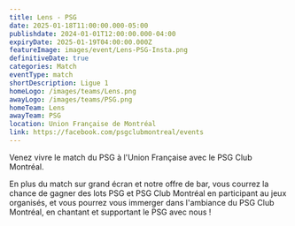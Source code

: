 ```yaml
---
title: Lens - PSG
date: 2025-01-18T11:00:00.000-05:00
publishdate: 2024-01-01T12:00:00.000-04:00
expiryDate: 2025-01-19T04:00:00.000Z
featureImage: images/event/Lens-PSG-Insta.png
definitiveDate: true
categories: Match
eventType: match
shortDescription: Ligue 1
homeLogo: /images/teams/Lens.png
awayLogo: /images/teams/PSG.png
homeTeam: Lens
awayTeam: PSG
location: Union Française de Montréal
link: https://facebook.com/psgclubmontreal/events
---
```


Venez vivre le match du PSG à l'Union Française avec le PSG Club Montréal.

En plus du match sur grand écran et notre offre de bar, vous courrez la chance de gagner des lots PSG et PSG Club Montréal en participant au jeux organisés, et vous pourrez vous immerger dans l'ambiance du PSG Club Montréal, en chantant et supportant le PSG avec nous !

